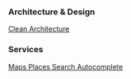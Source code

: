### Architecture & Design

[Clean Architecture](https://www.geeksforgeeks.org/complete-guide-to-clean-architecture/)

### Services

[Maps Places Search Autocomplete](https://developers.google.com/maps/documentation/places/web-service/migrate-autocomplete?_gl=1*1gjnmv1*_up*MQ..*_ga*OTA0NjYwMTAyLjE3NDYwNzM4NDY.*_ga_NRWSTWS78N*MTc0NjA3Mzg0Ny4xLjEuMTc0NjA3NDE1Mi4wLjAuMA..)
